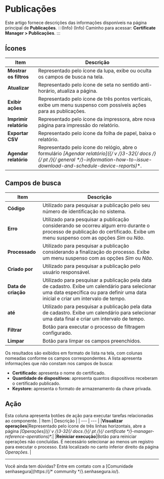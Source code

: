 # Publicações

Este artigo fornece descrições das informações disponíveis na página principal de **Publicações**.
:::(Info) (Info)
Caminho para acessar: **Certificate Manager > Publicações**.
:::

## Ícones
| Item | Descrição |
| --- | --- |
|**Mostrar os filtros**|Representado pelo ícone da lupa, exibe ou oculta os campos de busca na tela.|
|**Atualizar**|Representado pelo ícone de seta no sentido anti-horário, atualiza a página.
|**Exibir ações**|Representado pelo ícone de três pontos verticais, exibe um menu suspenso com possíveis ações para as publicações.|
|**Imprimir relatório**|Representado pelo ícone da impressora, abre nova página para impressão do relatório.|
|**Exportar CSV**|Representado pelo ícone da folha de papel, baixa o relatório.|
|**Agendar relatório**|Representado pelo ícone do relógio, abre o formulário **[Agendar relatório]({/* v */}3-32{/* docs */}{/* pt */}{/* general */}-information-how-to-issue-download-and-schedule-device-reports)**.|

## Campos de busca
| Item | Descrição |
| --- | --- |
|**Código**|Utilizado para pesquisar a publicação pelo seu número de identificação no sistema.|
|**Erro**|Utilizado para pesquisar a publicação considerando se ocorreu algum erro durante o processo de publicação do certificado. Exibe um menu suspenso com as opções *Sim* ou *Não*.|
|**Processado**|Utilizado para pesquisar a publicação considerando a finalização do processo. Exibe um menu suspenso com as opções *Sim* ou *Não*.|
|**Criado por**|Utilizado para pesquisar a publicação pelo usuário responsável.|
|**Data de criação**|Utilizado para pesquisar a publicação pela data de cadastro. Exibe um calendário para selecionar uma data específica ou para definir uma data inicial e criar um intervalo de tempo.|
|**até**|Utilizado para pesquisar a publicação pela data de cadastro. Exibe um calendário para selecionar uma data final e criar um intervalo de tempo.|
|**Filtrar**|Botão para executar o processo de filtragem configurado.|
|**Limpar**|Botão para limpar os campos preenchidos.|

Os resultados são exibidos em formato de lista na tela, com colunas nomeadas conforme os campos correspondentes. A lista apresenta informações que não constam nos campos de busca:

* **Certificado:** apresenta o nome do certificado.
* **Quantidade de dispositivos:** apresenta quantos dispositivos receberam o certificado publicado.
* **Keystore:** apresenta o formato de armazenamento da chave privada.

## Ação
Esta coluna apresenta botões de ação para executar tarefas relacionadas ao componente.
| Item | Descrição |
| --- | --- |
|**Visualizar operações**|Representado pelo ícone de três linhas horizontais, abre a página **[Operações]({/* v */}3-32{/* docs */}{/* pt */}{/* certificate */}-manager-reference-operations)**.|
|**Reiniciar execução**|Botão para reiniciar operações não concluídas. É necessário selecionar ao menos um registro para executar o processo. Está localizado no canto inferior direito da página *Operações*. | 
***
Você ainda tem dúvidas? Entre em contato com a [Comunidade senhasegura](https:/{/* community */}.senhasegura.io/).





